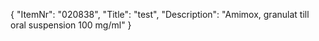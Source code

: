 {
  "ItemNr": "020838",
  "Title": "test",
  "Description": "Amimox, granulat till oral suspension 100 mg/ml"
}